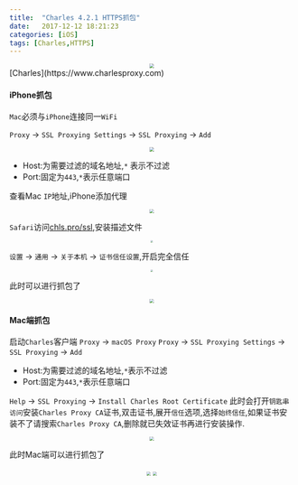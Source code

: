 ```yaml
---
title:  "Charles 4.2.1 HTTPS抓包"
date:   2017-12-12 18:21:23
categories: [iOS]
tags: [Charles,HTTPS]
---
```




<div align="center">
	<img src="http://upload-images.jianshu.io/upload_images/4048192-12cf0cd7b90f5ca1.png?imageMogr2/auto-orient/strip%7CimageView2/2/w/658" style="zoom:50%">
</div>
[Charles](https://www.charlesproxy.com)


#### iPhone抓包
`Mac`必须与`iPhone`连接同一`WiFi`

`Proxy` -> `SSL Proxying Settings` -> `SSL Proxying` -> `Add`


<div align="center">
<img src="http://upload-images.jianshu.io/upload_images/336727-654fed64b49cec91.png?imageMogr2/auto-orient/strip%7CimageView2/2/w/1240" style="zoom:45%" />
</div>
	
- Host:为需要过滤的域名地址,`*` 表示不过滤
 - Port:固定为`443`,`*`表示任意端口


查看Mac `IP`地址,iPhone添加代理

<div align="center">
<img src="http://upload-images.jianshu.io/upload_images/336727-f9123bd3d8b76fdb.png?imageMogr2/auto-orient/strip%7CimageView2/2/w/1240" style="zoom:45%" />
<!-- <img src="http://upload-images.jianshu.io/upload_images/336727-2e161f7384fda365.png?imageMogr2/auto-orient/strip%7CimageView2/2/w/1240" style="zoom:25%" /> -->
</div>

`Safari`访问[chls.pro/ssl](chls.pro/ssl),安装描述文件
<div align="center">
<img src="http://upload-images.jianshu.io/upload_images/336727-965cab435bd0e984.png?imageMogr2/auto-orient/strip%7CimageView2/2/w/1240" style="zoom:25%" />
</div>

`设置` -> `通用` -> `关于本机` -> `证书信任设置`,开启完全信任
<div align="center">
<img src="http://upload-images.jianshu.io/upload_images/336727-230c6db30c00b8c5.png?imageMogr2/auto-orient/strip%7CimageView2/2/w/1240" style="zoom:25%" />
</div>

此时可以进行抓包了
<div align="center">
<img src="http://upload-images.jianshu.io/upload_images/336727-2b28ca25e5e67f48.png?imageMogr2/auto-orient/strip%7CimageView2/2/w/1240" style="zoom:45%" />
</div>

#### Mac端抓包

启动`Charles`客户端
`Proxy` -> `macOS Proxy`
`Proxy` -> `SSL Proxying Settings` -> `SSL Proxying` -> `Add`

 - Host:为需要过滤的域名地址,`*`表示不过滤
 - Port:固定为`443`,`*`表示任意端口

`Help` -> `SSL Proxying` -> `Install Charles Root Certificate`
    此时会打开`钥匙串访问`安装`Charles Proxy CA`证书,双击证书,展开`信任`选项,选择`始终信任`,如果证书安装不了请搜索`Charles Proxy CA`,删除就已失效证书再进行安装操作.
 <div align="center">
<img src="http://upload-images.jianshu.io/upload_images/336727-49203130682509a5.png?imageMogr2/auto-orient/strip%7CimageView2/2/w/1240" style="zoom:45%" />
</div>

此时Mac端可以进行抓包了
<div align="center">
<img src="http://upload-images.jianshu.io/upload_images/336727-00b947453f0dad85.png?imageMogr2/auto-orient/strip%7CimageView2/2/w/1240" style="zoom:45%" />
<img src="http://upload-images.jianshu.io/upload_images/336727-fa169ba9dd23df92.png?imageMogr2/auto-orient/strip%7CimageView2/2/w/1240" style="zoom:45%" />
</div>






